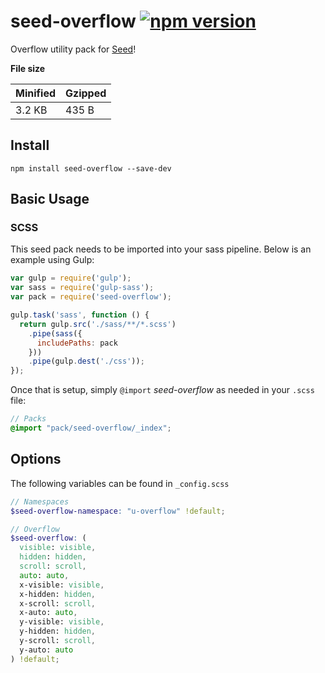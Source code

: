 # seed-overflow [![npm version](https://badge.fury.io/js/seed-overflow.svg)](https://badge.fury.io/js/seed-overflow)

Overflow utility pack for [Seed](https://github.com/helpscout/seed)!

**File size**

Minified | Gzipped
---|---
3.2 KB | 435 B

## Install
```
npm install seed-overflow --save-dev
```


## Basic Usage

### SCSS
This seed pack needs to be imported into your sass pipeline. Below is an example using Gulp:


```javascript
var gulp = require('gulp');
var sass = require('gulp-sass');
var pack = require('seed-overflow');

gulp.task('sass', function () {
  return gulp.src('./sass/**/*.scss')
    .pipe(sass({
      includePaths: pack
    }))
    .pipe(gulp.dest('./css'));
});
```

Once that is setup, simply `@import` *seed-overflow* as needed in your `.scss` file:

```scss
// Packs
@import "pack/seed-overflow/_index";
```

## Options

The following variables can be found in `_config.scss`

```scss
// Namespaces
$seed-overflow-namespace: "u-overflow" !default;

// Overflow
$seed-overflow: (
  visible: visible,
  hidden: hidden,
  scroll: scroll,
  auto: auto,
  x-visible: visible,
  x-hidden: hidden,
  x-scroll: scroll,
  x-auto: auto,
  y-visible: visible,
  y-hidden: hidden,
  y-scroll: scroll,
  y-auto: auto
) !default;
```
